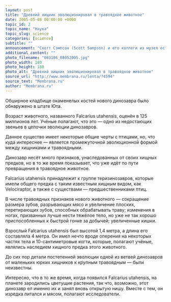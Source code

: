```yaml
---
layout: post
title: "Древний хищник эволюционировал в травоядное животное"
date: 2005-05-08 00:00:00 +0000
topic_id: 2
topic_name: "Наука"
topic_slug: science
categories: [science]
subtitle: ""
announcement: "Скотт Сэмпсон (Scott Sampson) и его коллеги из музея естествознания Юты (Utah Museum of Natural History) открыли новый вид динозавра, который примечателен тем, что эволюционно находится как раз на половине пути от хищника к травоядному животному."
additional_content: ""
photo_filename: "003106_08052005.jpg"
photo_width: 180
photo_height: 180
photo_alt: "Древний хищник эволюционировал в травоядное животное"
source_url: "http://www.membrana.ru/lenta/?4594"
source_text: "Membrana.ru"
author: "Membrana.ru"
---
```

Обширное кладбище окаменелых костей нового динозавра было обнаружено в штате Юта.

Возраст животного, названного Falcarius utahensis, оценён в 125 миллионов лет. Учёные полагают, что это — одно из недостающих звеньев в цепочки эволюции динозавров.

Данное существо имеет некоторые общие черты с птицами, но, что куда интереснее — является промежуточной эволюционной формой между хищниками и травоядными.

Динозавр несёт много признаков, унаследованных от своих хищных предков, но в то же время показывает, что уже идёт по пути превращения в травоядное животное.

Falcarius utahensis принадлежит к группе теризинозавров, которые имели общего предка с таким известным хищным видом, как Velociraptor, а также с существами — предшественниками птиц.

В числе травоядных признаков нового животного — сокращение размера зубов, разрывающих мясо и увеличение плоских, перетирающих зубов, способных обрабатывать траву; изменения в ногах, призванных лучше нести тяжёлое тело, но уже не так хорошо приспособленных к быстрой гонке за добычей; увеличенные кишки.

Взрослый Falcarius utahensis был высотой 1,4 метра, а длина его составляла 4 метра. Он имел нечто вроде оперения на некоторых частях тела и 10-сантиметровые когти, которые, полагают учёные, являлись наследием хищного предка этого животного.

До сих пор детали постепенной эволюции одной из ветвей динозавров от маленьких юрких хищников к крупным травоядным — были неизвестны.

Интересно, что в то же время, когда появился Falcarius utahensis, на планете зародились цветущие растения, так что, возможно, этот динозавр ел именно их и занял вновь открытую нишу. Вместе с тем, он изредка питался и мясом, полагают исследователи.
